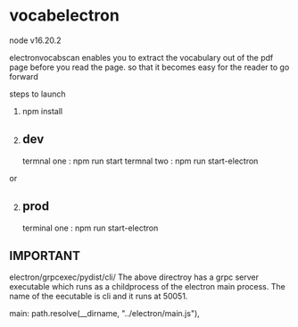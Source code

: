 # vocabelectron

node v16.20.2

electronvocabscan enables you to extract the vocabulary out of the pdf page before you read the page. so that it becomes easy for the reader to go forward

steps to launch

1. npm install

2. dev
   ---
	termnal one : npm run start 
	termnal two : npm run start-electron

or

2. prod
   ----
	terminal one : npm run start-electron

IMPORTANT
---------
electron/grpcexec/pydist/cli/
	The above directroy has a grpc server executable which runs as a childprocess of the electron main process.
	The name of the eecutable is cli and it runs at 50051.



main: path.resolve(__dirname, "../electron/main.js"),